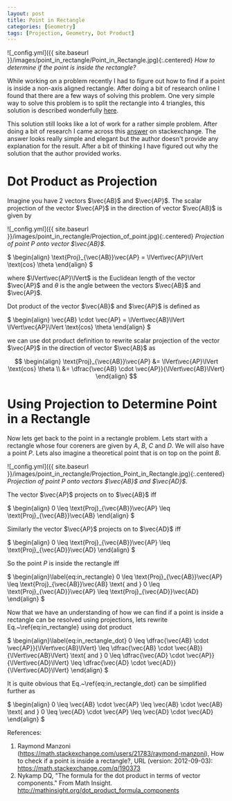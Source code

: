 ```yaml
---
layout: post
title: Point in Rectangle
categories: [Geometry]
tags: [Projection, Geometry, Dot Product]
---
```


![_config.yml]({{ site.baseurl }}/images/point_in_rectangle/Point_in_Rectangle.jpg){:.centered}
*How to determine if the point is inside the rectangle?*

While working on a problem recently I had to figure out how to find if a point is inside a non-axis aligned rectangle. After doing a bit of research online I found that there are a few ways of solving this problem. One very simple way to solve this problem is to split the rectangle into 4 triangles, this solution is described wonderfully <a href='https://martin-thoma.com/how-to-check-if-a-point-is-inside-a-rectangle/' target="_blank">here</a>.

This solution still looks like a lot of work for a rather simple problem. After doing a bit of research I came across this <a href='https://math.stackexchange.com/a/190373' target="_blank">answer</a> on stackexchange. The answer looks really simple and elegant but the author doesn't provide any explanation for the result. After a bit of thinking I have figured out why the solution that the author provided works.

# Dot Product as Projection

Imagine you have 2 vectors $\vec{AB}$ and $\vec{AP}$. The scalar projection of the vector $\vec{AP}$ in the direction of vector $\vec{AB}$ is given by

![_config.yml]({{ site.baseurl }}/images/point_in_rectangle/Projection_of_point.jpg){:.centered}
*Projection of point $P$ onto vector $\vec{AB}$.*

$
\begin{align}
\text{Proj}_{\vec{AB}}\vec{AP} = \lVert\vec{AP}\lVert \text{cos} \theta
\end{align}
$

where $\lVert\vec{AP}\lVert$ is the Euclidean length of the vector $\vec{AP}$ and $\theta$ is the angle between the vectors $\vec{AB}$ and $\vec{AP}$. 

Dot product of the vector $\vec{AB}$ and $\vec{AP}$ is defined as 

$
\begin{align}
\vec{AB} \cdot \vec{AP} = \lVert\vec{AB}\lVert \lVert\vec{AP}\lVert \text{cos} \theta
\end{align}
$

we can use dot product definition to rewrite scalar projection of the vector $\vec{AP}$ in the direction of vector $\vec{AB}$ as

$$
\begin{align}
\text{Proj}_{\vec{AB}}\vec{AP} &= \lVert\vec{AP}\lVert \text{cos} \theta \\
&= \dfrac{\vec{AB} \cdot \vec{AP}}{\lVert\vec{AB}\lVert}
\end{align}
$$

# Using Projection to Determine Point in a Rectangle

Now lets get back to the point in a rectangle problem. Lets start with a rectangle whose four coreners are given by $A$, $B$, $C$ and $D$. We will also have a point $P$. Lets also imagine a theoretical point that is on top on the point $B$. 

![_config.yml]({{ site.baseurl }}/images/point_in_rectangle/Projection_Point_in_Rectangle.jpg){:.centered}
*Projection of point $P$ onto vectors $\vec{AB}$ and $\vec{AD}$.*

The vector $\vec{AP}$ projects on to $\vec{AB}$ iff

$
\begin{align}
0 \leq \text{Proj}_{\vec{AB}}\vec{AP} \leq \text{Proj}\_{\vec{AB}}\vec{AB}
\end{align}
$

Similarly the vector $\vec{AP}$ projects on to $\vec{AD}$ iff

$
\begin{align}
0 \leq \text{Proj}_{\vec{AB}}\vec{AP} \leq \text{Proj}\_{\vec{AD}}\vec{AD}
\end{align}
$

So the point $P$ is inside the rectangle iff

$
\begin{align}\label{eq:in_rectangle}
0 \leq \text{Proj}_{\vec{AB}}\vec{AP} \leq \text{Proj}\_{\vec{AB}}\vec{AB} \text{ and } 0 \leq \text{Proj}\_{\vec{AD}}\vec{AP} \leq \text{Proj}\_{\vec{AD}}\vec{AD}
\end{align}
$

Now that we have an understanding of how we can find if a point is inside a rectangle can be resolved using projections, lets rewrite Eq.~\ref{eq:in_rectangle} using dot product

$
\begin{align}\label{eq:in_rectangle_dot}
0 \leq \dfrac{\vec{AB} \cdot \vec{AP}}{\lVert\vec{AB}\lVert} \leq \dfrac{\vec{AB} \cdot \vec{AB}}{\lVert\vec{AB}\lVert} \text{ and } 0 \leq \dfrac{\vec{AD} \cdot \vec{AP}}{\lVert\vec{AD}\lVert} \leq \dfrac{\vec{AD} \cdot \vec{AD}}{\lVert\vec{AD}\lVert}
\end{align}
$

It is quite obvious that Eq.~\ref{eq:in_rectangle_dot} can be simplified further as 

$
\begin{align}
0 \leq \vec{AB} \cdot \vec{AP} \leq \vec{AB} \cdot \vec{AB} \text{ and } 0 \leq \vec{AD} \cdot \vec{AP} \leq \vec{AD} \cdot \vec{AD}
\end{align}
$

References:
1. Raymond Manzoni (<https://math.stackexchange.com/users/21783/raymond-manzoni>), How to check if a point is inside a rectangle?, URL (version: 2012-09-03): <https://math.stackexchange.com/q/190373>
2. Nykamp DQ, "The formula for the dot product in terms of vector components." From Math Insight. <http://mathinsight.org/dot_product_formula_components>
